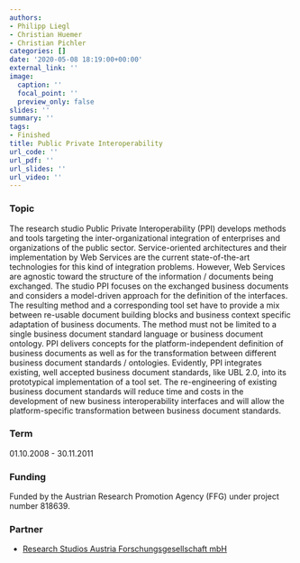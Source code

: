 ```yaml
---
authors:
- Philipp Liegl
- Christian Huemer
- Christian Pichler
categories: []
date: '2020-05-08 18:19:00+00:00'
external_link: ''
image:
  caption: ''
  focal_point: ''
  preview_only: false
slides: ''
summary: ''
tags:
- Finished
title: Public Private Interoperability
url_code: ''
url_pdf: ''
url_slides: ''
url_video: ''
---
```


### Topic

The research studio Public Private Interoperability (PPI) develops methods and tools targeting the inter-organizational integration of enterprises and organizations of the public sector. Service-oriented architectures and their implementation by Web Services are the current state-of-the-art technologies for this kind of integration problems. However, Web Services are agnostic toward the structure of the information / documents being exchanged. The studio PPI focuses on the exchanged business documents and considers a model-driven approach for the definition of the interfaces. The resulting method and a corresponding tool set have to provide a mix between re-usable document building blocks and business context specific adaptation of business documents. The method must not be limited to a single business document standard language or business document ontology. PPI delivers concepts for the platform-independent definition of business documents as well as for the transformation between different business document standards / ontologies. Evidently, PPI integrates existing, well accepted business document standards, like UBL 2.0, into its prototypical implementation of a tool set. The re-engineering of existing business document standards will reduce time and costs in the development of new business interoperability interfaces and will allow the platform-specific transformation between business document standards.

### Term

01.10.2008 - 30.11.2011

### Funding

Funded by the Austrian Research Promotion Agency (FFG) under project number 818639.

### Partner

*   [Research Studios Austria Forschungsgesellschaft mbH](http://www.researchstudios.at)